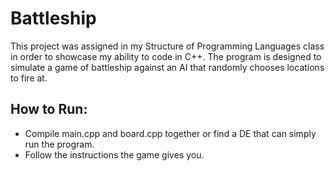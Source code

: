 # Battleship
This project was assigned in my Structure of Programming Languages class in order to showcase my ability to code in C++. The program is designed to simulate a game of battleship against an AI that randomly chooses locations to fire at.
## How to Run:
- Compile main.cpp and board.cpp together or find a DE that can simply run the program.
- Follow the instructions the game gives you.
